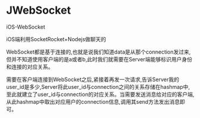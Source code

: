 # JWebSocket
iOS-WebSocket

iOS端利用SocketRocket+Nodejs做聊天的

WebSocket都是基于连接的,也就是说我们知道data是从那个connection发过来,但并不知道使用客户端的是a或者b,此时我们就需要在Server端能够标识用户身份和连接的对应关系。

需要在客户端连接到WebSocket之后,紧接着再发一次请求,告诉Server我的user_id是多少,Server将此user_id与connection之间的关系存储在hashmap中,至此就建立了user_id与connection的对应关系。当需要发送消息给对应的客户端,从此hashmap中取出对应用户的connection信息,调用其send方法发出消息即可。
